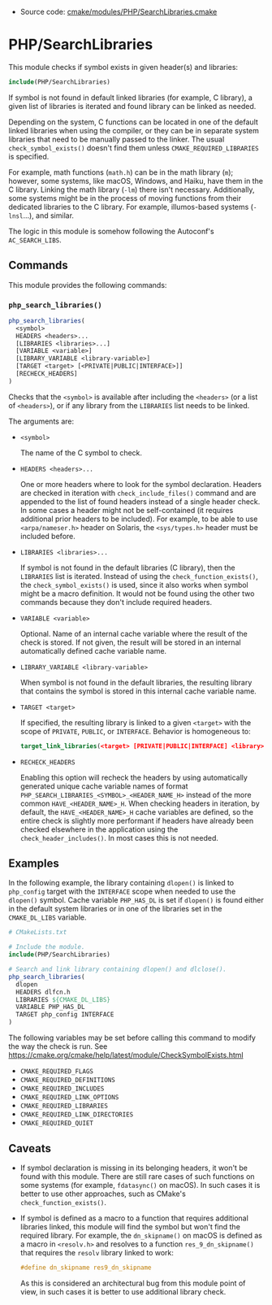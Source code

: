 <!-- This is auto-generated file. -->
* Source code: [cmake/modules/PHP/SearchLibraries.cmake](https://github.com/petk/php-build-system/blob/master/cmake/cmake/modules/PHP/SearchLibraries.cmake)

# PHP/SearchLibraries

This module checks if symbol exists in given header(s) and libraries:

```cmake
include(PHP/SearchLibraries)
```

If symbol is not found in default linked libraries (for example, C library), a
given list of libraries is iterated and found library can be linked as needed.

Depending on the system, C functions can be located in one of the default linked
libraries when using the compiler, or they can be in separate system libraries
that need to be manually passed to the linker. The usual `check_symbol_exists()`
doesn't find them unless `CMAKE_REQUIRED_LIBRARIES` is specified.

For example, math functions (`math.h`) can be in the math library (`m`);
however, some systems, like macOS, Windows, and Haiku, have them in the C
library. Linking the math library (`-lm`) there isn't necessary. Additionally,
some systems might be in the process of moving functions from their dedicated
libraries to the C library. For example, illumos-based systems (`-lnsl`...), and
similar.

The logic in this module is somehow following the Autoconf's `AC_SEARCH_LIBS`.

## Commands

This module provides the following commands:

### `php_search_libraries()`

```cmake
php_search_libraries(
  <symbol>
  HEADERS <headers>...
  [LIBRARIES <libraries>...]
  [VARIABLE <variable>]
  [LIBRARY_VARIABLE <library-variable>]
  [TARGET <target> [<PRIVATE|PUBLIC|INTERFACE>]]
  [RECHECK_HEADERS]
)
```

Checks that the `<symbol>` is available after including the `<headers>` (or a
list of `<headers>`), or if any library from the `LIBRARIES` list needs to be
linked.

The arguments are:

* `<symbol>`

  The name of the C symbol to check.

* `HEADERS <headers>...`

  One or more headers where to look for the symbol declaration. Headers are
  checked in iteration with `check_include_files()` command and are appended
  to the list of found headers instead of a single header check. In some cases a
  header might not be self-contained (it requires additional prior headers to be
  included). For example, to be able to use `<arpa/nameser.h>` header on
  Solaris, the `<sys/types.h>` header must be included before.

* `LIBRARIES <libraries>...`

  If symbol is not found in the default libraries (C library), then the
  `LIBRARIES` list is iterated. Instead of using the `check_function_exists()`,
  the `check_symbol_exists()` is used, since it also works when symbol might be
  a macro definition. It would not be found using the other two commands because
  they don't include required headers.

* `VARIABLE <variable>`

  Optional. Name of an internal cache variable where the result of the check is
  stored. If not given, the result will be stored in an internal automatically
  defined cache variable name.

* `LIBRARY_VARIABLE <library-variable>`

  When symbol is not found in the default libraries, the resulting library that
  contains the symbol is stored in this internal cache variable name.

* `TARGET <target>`

  If specified, the resulting library is linked to a given `<target>` with the
  scope of `PRIVATE`, `PUBLIC`, or `INTERFACE`. Behavior is homogeneous to:

  ```cmake
  target_link_libraries(<target> [PRIVATE|PUBLIC|INTERFACE] <library>)
  ```

* `RECHECK_HEADERS`

  Enabling this option will recheck the headers by using automatically generated
  unique cache variable names of format
  `PHP_SEARCH_LIBRARIES_<SYMBOL>_<HEADER_NAME_H>` instead of the more common
  `HAVE_<HEADER_NAME>_H`. When checking headers in iteration, by default, the
  `HAVE_<HEADER_NAME>_H` cache variables are defined, so the entire check is
  slightly more performant if headers have already been checked elsewhere in the
  application using the `check_header_includes()`. In most cases this is not
  needed.

## Examples

In the following example, the library containing `dlopen()` is linked to
`php_config` target with the `INTERFACE` scope when needed to use the `dlopen()`
symbol. Cache variable `PHP_HAS_DL` is set if `dlopen()` is found either in the
default system libraries or in one of the libraries set in the `CMAKE_DL_LIBS`
variable.

```cmake
# CMakeLists.txt

# Include the module.
include(PHP/SearchLibraries)

# Search and link library containing dlopen() and dlclose().
php_search_libraries(
  dlopen
  HEADERS dlfcn.h
  LIBRARIES ${CMAKE_DL_LIBS}
  VARIABLE PHP_HAS_DL
  TARGET php_config INTERFACE
)
```

The following variables may be set before calling this command to modify the
way the check is run. See
https://cmake.org/cmake/help/latest/module/CheckSymbolExists.html

* `CMAKE_REQUIRED_FLAGS`
* `CMAKE_REQUIRED_DEFINITIONS`
* `CMAKE_REQUIRED_INCLUDES`
* `CMAKE_REQUIRED_LINK_OPTIONS`
* `CMAKE_REQUIRED_LIBRARIES`
* `CMAKE_REQUIRED_LINK_DIRECTORIES`
* `CMAKE_REQUIRED_QUIET`

## Caveats

* If symbol declaration is missing in its belonging headers, it won't be found
  with this module. There are still rare cases of such functions on some systems
  (for example, `fdatasync()` on macOS). In such cases it is better to use other
  approaches, such as CMake's `check_function_exists()`.

* If symbol is defined as a macro to a function that requires additional
  libraries linked, this module will find the symbol but won't find the required
  library. For example, the `dn_skipname()` on macOS is defined as a macro in
  `<resolv.h>` and resolves to a function `res_9_dn_skipname()` that requires
  the `resolv` library linked to work:

  ```c
  #define dn_skipname res9_dn_skipname
  ```

  As this is considered an architectural bug from this module point of view, in
  such cases it is better to use additional library check.
